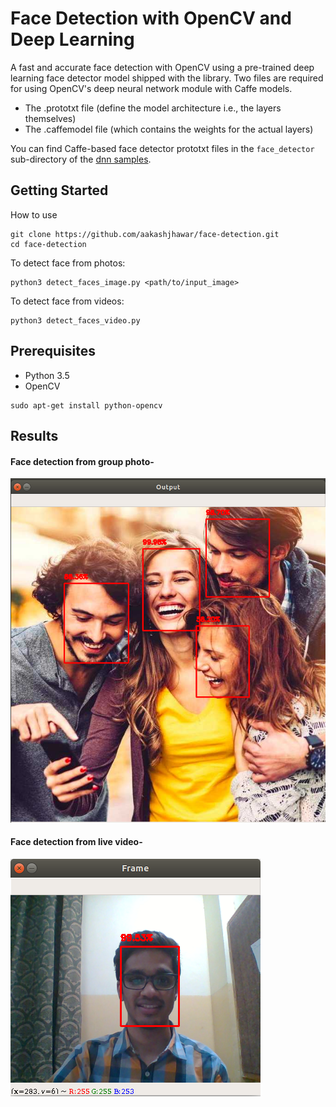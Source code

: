 # Face Detection with OpenCV and Deep Learning

A fast and accurate face detection with OpenCV using a pre-trained deep learning face detector model shipped with the library.
Two files are required for using OpenCV's deep neural network module with Caffe models.
- The .prototxt file (define the model architecture i.e., the layers themselves)
- The .caffemodel file (which contains the weights for the actual layers)

You can find Caffe-based face detector prototxt files in the ```face_detector``` sub-directory of the [dnn samples](https://github.com/opencv/opencv/tree/master/samples/dnn/face_detector).

## Getting Started

How to use
```    
git clone https://github.com/aakashjhawar/face-detection.git
cd face-detection
```
To detect face from photos:
```
python3 detect_faces_image.py <path/to/input_image>
```
To detect face from videos:
```
python3 detect_faces_video.py
```

## Prerequisites

- Python 3.5
- OpenCV
```
sudo apt-get install python-opencv
```

## Results

#### Face detection from group photo-
![Result](https://github.com/aakashjhawar/face-detection/blob/master/images/result1.png)

#### Face detection from live video-
![Result](https://github.com/aakashjhawar/face-detection/blob/master/images/result2.png)